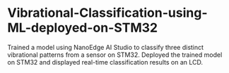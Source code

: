 # Vibrational-Classification-using-ML-deployed-on-STM32
Trained a model using NanoEdge AI Studio to classify three distinct vibrational patterns from a sensor on STM32. Deployed the trained model on STM32 and displayed real-time classification results on an LCD.
